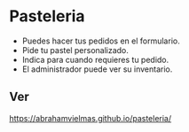 # Pasteleria

- Puedes hacer tus pedidos en el formulario.
- Pide tu pastel personalizado.
- Indica para cuando requieres tu pedido.
- El administrador puede ver su inventario.

## Ver

https://abrahamvielmas.github.io/pasteleria/
